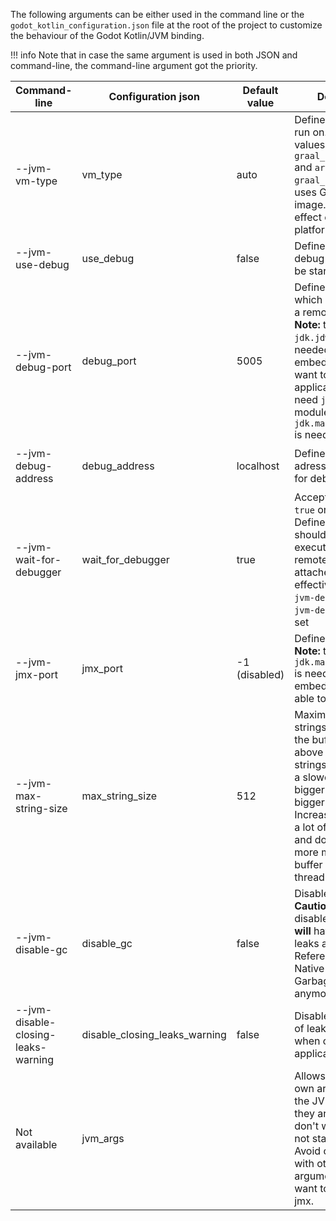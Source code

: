 The following arguments can be either used in the command line or the `godot_kotlin_configuration.json` file at the root
of the project to customize the behaviour of the Godot Kotlin/JVM binding.

!!! info
    Note that in case the same argument is used in both JSON and command-line, the command-line argument got the priority.


| Command-line                        | Configuration  json           | Default value | Description                                                                                                                                                                                                                                                          | Example                                                                       |
|-------------------------------------|-------------------------------|---------------|----------------------------------------------------------------------------------------------------------------------------------------------------------------------------------------------------------------------------------------------------------------------|-------------------------------------------------------------------------------|
| --jvm-vm-type                       | vm_type                       | auto          | Defines the VM to run on. Possible values are `auto`, `jvm`, `graal_native_image` and `art`. When set to `graal_native_image` it uses Graal native image. This has no effect on android platform.                                                                    | `--jvm-vm-type=jvm` or `vm-type=jvm`                                          |
| --jvm-use-debug                     | use_debug                     | false         | Defines if the jvm debug server should be started.                                                                                                                                                                                                                   | `--jvm-use_debug` or `use_debug=true`                                         |
| --jvm-debug-port                    | debug_port                    | 5005          | Defines the port to which you can attach a remote debugger. **Note:** the module `jdk.jdwp.agent` is needed in the embedded JRE if you want to debug your application. If you need `jmx`, also the module `jdk.management.agent` is needed                           | `--jvm-debug-port=5005` or `debug-port=5005`                                  |
| --jvm-debug-address                 | debug_address                 | localhost     | Defines which adresses are allowed for debugging                                                                                                                                                                                                                     | `--jvm-debug-address=localhost` or `debug-address=localhost`                  |
| --jvm-wait-for-debugger             | wait_for_debugger             | true          | Accepted values: `true` or `false`. Defines if the jvm should suspend execution until a remote debugger is attached. Only effective if either `--jvm-debug-port` or `--jvm-debug-address` is set                                                                     | `--wait-for-debugger` or `wait-for-debugger=true`                             |
| --jvm-jmx-port                      | jmx_port                      | -1 (disabled) | Defines the jmx port. **Note:** the module `jdk.management.agent` is needed in the embedded JRE to be able to use jmx                                                                                                                                                | `--jvm-jmx-port=5006` or `jmx-port=5006`                                      |
| --jvm-max-string-size               | max_string_size               | 512           | Maximum size of strings sent through the buffer. When above that value, strings are sent with a slower JNI Call. A bigger size means a bigger buffer. Increase if you need a lot of long strings and don't mind using more memory. One buffer exists for each thread | `--jvm-max-string-size=512` or `max-string-size=512`                          |
| --jvm-disable-gc                    | disable_gc                    | false         | Disables our GC. **Caution:** If you disable our GC you **will** have memory leaks as all Reference types and Native Types are not Garbage collected anymore                                                                                                         | `--jvm-disable-gc` or `disable-gc=true`                                       |
| --jvm-disable-closing-leaks-warning | disable_closing_leaks_warning | false         | Disables the output of leaked instances when closing the application                                                                                                                                                                                                 | `--jvm-disable-closing-leaks-warning` or `disable-closing-leaks-warning=true` |
| Not available                       | jvm_args                      |               | Allows to set your own arguments for the JVM, make sure they are valid if you don't want the JVM not starting properly. Avoid overlapping with others arguments if you want to set debug or jmx.                                                                     |                                                                               |